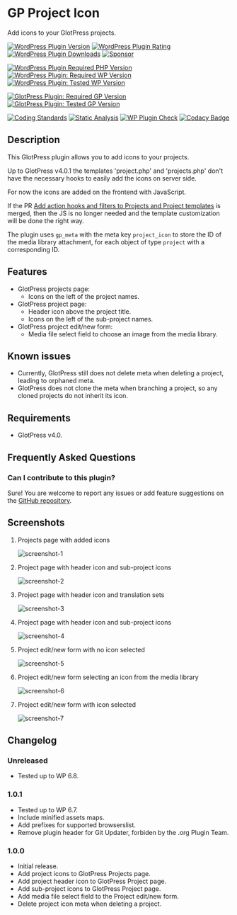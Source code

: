 # GP Project Icon

Add icons to your GlotPress projects.

[![WordPress Plugin Version](https://img.shields.io/wordpress/plugin/v/gp-project-icon?label=Plugin%20Version&logo=wordpress)](https://wordpress.org/plugins/gp-project-icon/)
[![WordPress Plugin Rating](https://img.shields.io/wordpress/plugin/stars/gp-project-icon?label=Plugin%20Rating&logo=wordpress)](https://wordpress.org/support/plugin/gp-project-icon/reviews/)
[![WordPress Plugin Downloads](https://img.shields.io/wordpress/plugin/dt/gp-project-icon.svg?label=Downloads&logo=wordpress)](https://wordpress.org/plugins/gp-project-icon/advanced/)
[![Sponsor](https://img.shields.io/badge/GitHub-🤍%20Sponsor-ea4aaa?logo=github)](https://github.com/sponsors/pedro-mendonca)

[![WordPress Plugin Required PHP Version](https://img.shields.io/wordpress/plugin/required-php/gp-project-icon?label=PHP%20Required&logo=php&logoColor=white)](https://wordpress.org/plugins/gp-project-icon/)
[![WordPress Plugin: Required WP Version](https://img.shields.io/wordpress/plugin/wp-version/gp-project-icon?label=WordPress%20Required&logo=wordpress)](https://wordpress.org/plugins/gp-project-icon/)
[![WordPress Plugin: Tested WP Version](https://img.shields.io/wordpress/plugin/tested/gp-project-icon.svg?label=WordPress%20Tested&logo=wordpress)](https://wordpress.org/plugins/gp-project-icon/)

[![GlotPress Plugin: Required GP Version](https://img.shields.io/badge/GlotPress%20Required-v4.0.0-826eb4.svg)](https://wordpress.org/plugins/glotpress/)
[![GlotPress Plugin: Tested GP Version](https://img.shields.io/badge/GlotPress%20Tested-v4.0.1-826eb4.svg)](https://github.com/GlotPress/GlotPress/releases/tag/4.0.1)

[![Coding Standards](https://github.com/pedro-mendonca/GP-Project-Icon/actions/workflows/coding-standards.yml/badge.svg)](https://github.com/pedro-mendonca/GP-Project-Icon/actions/workflows/coding-standards.yml)
[![Static Analysis](https://github.com/pedro-mendonca/GP-Project-Icon/actions/workflows/static-analysis.yml/badge.svg)](https://github.com/pedro-mendonca/GP-Project-Icon/actions/workflows/static-analysis.yml)
[![WP Plugin Check](https://github.com/pedro-mendonca/GP-Project-Icon/actions/workflows/plugin-check.yml/badge.svg)](https://github.com/pedro-mendonca/GP-Project-Icon/actions/workflows/plugin-check.yml)
[![Codacy Badge](https://app.codacy.com/project/badge/Grade/4ac97db27f2245fcbed4a17fc6d333ea)](https://app.codacy.com/gh/pedro-mendonca/GP-Project-Icon/dashboard?utm_source=gh&utm_medium=referral&utm_content=&utm_campaign=Badge_grade)

## Description

This GlotPress plugin allows you to add icons to your projects.

Up to GlotPress v4.0.1 the templates 'project.php' and 'projects.php' don't have the necessary hooks to easily add the icons on server side.

For now the icons are added on the frontend with JavaScript.

If the PR [Add action hooks and filters to Projects and Project templates](https://github.com/GlotPress/GlotPress/pull/1864) is merged, then the JS is no longer needed and the template customization will be done the right way.

The plugin uses `gp_meta` with the meta key `project_icon` to store the ID of the media library attachment, for each object of type `project` with a corresponding ID.

## Features

* GlotPress projects page:
  * Icons on the left of the project names.
* GlotPress project page:
  * Header icon above the project title.
  * Icons on the left of the sub-project names.
* GlotPress project edit/new form:
  * Media file select field to choose an image from the media library.

## Known issues

* Currently, GlotPress still does not delete meta when deleting a project, leading to orphaned meta.
* GlotPress does not clone the meta when branching a project, so any cloned projects do not inherit its icon.

## Requirements

* GlotPress v4.0.

## Frequently Asked Questions

### Can I contribute to this plugin?

Sure! You are welcome to report any issues or add feature suggestions on the [GitHub repository](https://github.com/pedro-mendonca/GP-Project-Icon).

## Screenshots

1. Projects page with added icons

   ![screenshot-1](./.wordpress-org/screenshot-1.png)

2. Project page with header icon and sub-project icons

   ![screenshot-2](./.wordpress-org/screenshot-2.png)

3. Project page with header icon and translation sets

   ![screenshot-3](./.wordpress-org/screenshot-3.png)

4. Project page with header icon and sub-project icons

   ![screenshot-4](./.wordpress-org/screenshot-4.png)

5. Project edit/new form with no icon selected

   ![screenshot-5](./.wordpress-org/screenshot-5.png)

6. Project edit/new form selecting an icon from the media library

   ![screenshot-6](./.wordpress-org/screenshot-6.png)

7. Project edit/new form with icon selected

   ![screenshot-7](./.wordpress-org/screenshot-7.png)

## Changelog

### Unreleased

* Tested up to WP 6.8.

### 1.0.1

* Tested up to WP 6.7.
* Include minified assets maps.
* Add prefixes for supported browserslist.
* Remove plugin header for Git Updater, forbiden by the .org Plugin Team.

### 1.0.0

* Initial release.
* Add project icons to GlotPress Projects page.
* Add project header icon to GlotPress Project page.
* Add sub-project icons to GlotPress Project page.
* Add media file select field to the Project edit/new form.
* Delete project icon meta when deleting a project.
